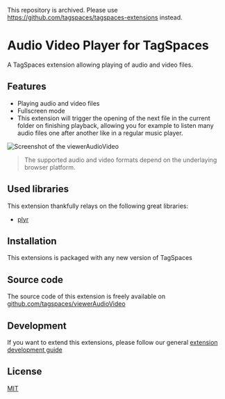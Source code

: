 This repository is archived. Please use https://github.com/tagspaces/tagspaces-extensions instead.

# Audio Video Player for TagSpaces

A TagSpaces extension allowing playing of audio and video files.

## Features

* Playing audio and video files
* Fullscreen mode
* This extension will trigger the opening of the next file in the current folder on finishing playback, allowing you for example to listen many audio files one after another like in a regular music player.

![Screenshot of the viewerAudioVideo](https://docs.tagspaces.org/media/extensions/viewer-audiovideo-lead.png)

> The supported audio and video formats depend on the underlaying browser platform.

## Used libraries
This extension thankfully relays on the following great libraries:

* [plyr](https://plyr.io/)

## Installation

This extensions is packaged with any new version of TagSpaces

## Source code

The source code of this extension is freely available on [github.com/tagspaces/viewerAudioVideo](https://github.com/tagspaces/viewerAudioVideo/)

## Development

If you want to extend this extensions, please follow our general [extension development guide](https://docs.tagspaces.org/dev/extension-development-guide)

## License

[MIT](https://github.com/tagspaces/viewerAudioVideo/blob/master/LICENSE.txt)
